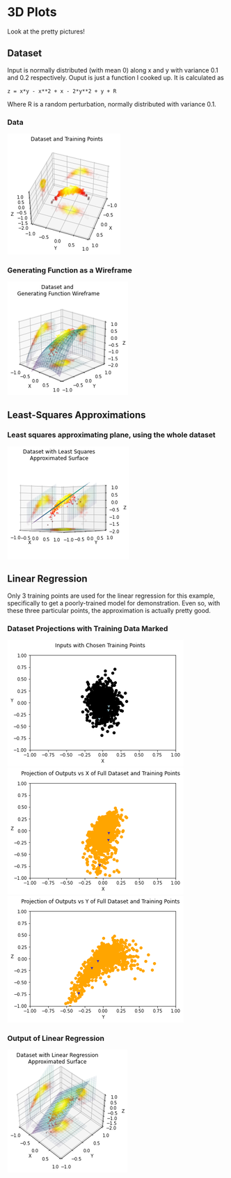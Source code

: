 # 3D Plots

Look at the pretty pictures!

## Dataset
Input is normally distributed (with mean 0) along x and y with variance 0.1 and 0.2 respectively.
Ouput is just a function I cooked up. It is calculated as 

    z = x*y - x**2 + x - 2*y**2 + y + R
  
Where R is a random perturbation, normally distributed with variance 0.1.

### Data
![High Angle](https://github.com/mark-chimes/ml_stuff/blob/master/DISPLAY/3d-plots/pictures/high-angle.png)

### Generating Function as a Wireframe
![Generating Wireframe](https://github.com/mark-chimes/ml_stuff/blob/master/DISPLAY/3d-plots/pictures/generating-wireframe.png)

## Least-Squares Approximations
### Least squares approximating plane, using the whole dataset 
![Least Squares](https://github.com/mark-chimes/ml_stuff/blob/master/DISPLAY/3d-plots/pictures/least-squares-approximated.png)

## Linear Regression
Only 3 training points are used for the linear regression for this example, specifically to get a poorly-trained model for demonstration. 
Even so, with these three particular points, the approximation is actually pretty good.

### Dataset Projections with Training Data Marked
![Training Data](https://github.com/mark-chimes/ml_stuff/blob/master/DISPLAY/3d-plots/pictures/training-data.png)
![Training Data vs X](https://github.com/mark-chimes/ml_stuff/blob/master/DISPLAY/3d-plots/pictures/training-data-vs-x.png)
![Training Data vs Y](https://github.com/mark-chimes/ml_stuff/blob/master/DISPLAY/3d-plots/pictures/training-data-vs-y.png)

### Output of Linear Regression
![Linear Regression](https://github.com/mark-chimes/ml_stuff/blob/master/DISPLAY/3d-plots/pictures/linear-regression-approximated.png)

